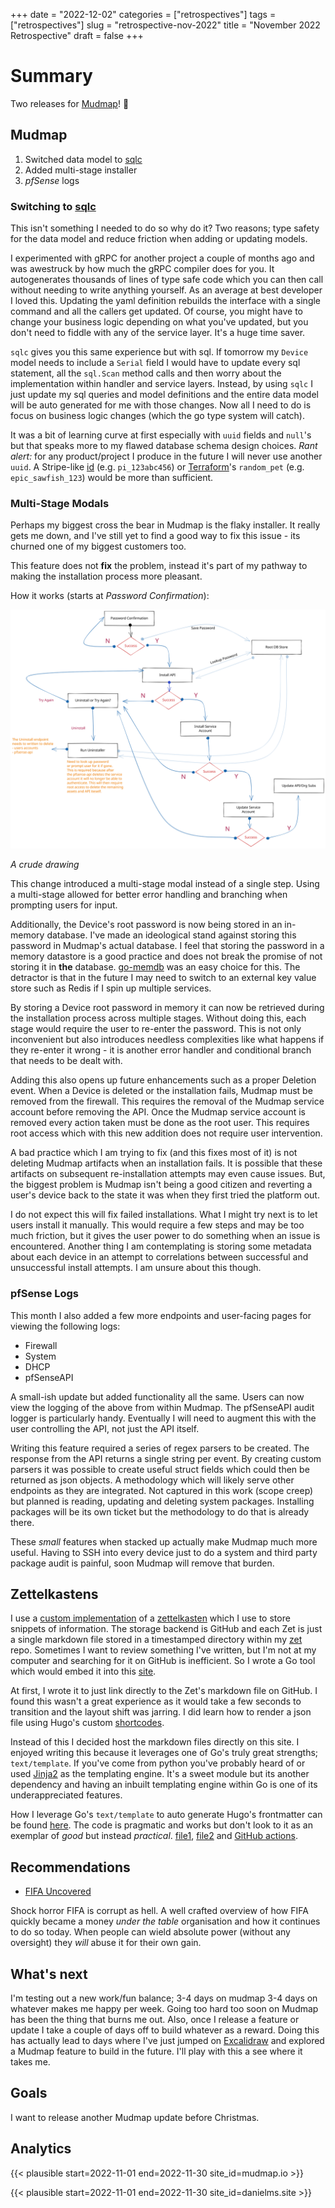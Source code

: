 +++
date = "2022-12-02"
categories = ["retrospectives"]
tags = ["retrospectives"]
slug = "retrospective-nov-2022"
title = "November 2022 Retrospective"
draft = false
+++

# Summary 

Two releases for [Mudmap]! :tada:

## Mudmap

1. Switched data model to [sqlc](https://sqlc.dev)
2. Added multi-stage installer
3. *pfSense* logs

### Switching to [sqlc]

This isn't something I needed to do so why do it? Two reasons; type safety for the data model
and reduce friction when adding or updating models.

I experimented with gRPC for another project a couple of months ago and was awestruck by how much
the gRPC compiler does for you. It autogenerates thousands of lines of type safe code which you can
then call without needing to write anything yourself. As an average at best developer I loved 
this. Updating the yaml definition rebuilds the interface with a single command and all the callers
get updated. Of course, you might have to change your business logic depending on what you've 
updated, but you don't need to fiddle with any of the service layer. It's a huge time saver.

`sqlc` gives you this same experience but with sql. If tomorrow my `Device` model needs to include a
`Serial` field I would have to update every sql statement, all the `sql.Scan` method 
calls and then worry about the implementation within handler and service layers. Instead, by 
using `sqlc` I just update my sql queries and model definitions and the entire data model will be 
auto generated for me with those changes. Now all I need to do is focus on business logic 
changes (which the go type system will catch).

It was a bit of learning curve at first especially with `uuid` fields and `null`'s but that
speaks more to my flawed database schema design choices. *Rant alert:* for any product/project 
I produce in the future I will never use another `uuid`. A Stripe-like [id][ss] (e.g. `pi_123abc456`) 
or [Terraform][rp]'s `random_pet` (e.g. `epic_sawfish_123`) would be more than sufficient.

### Multi-Stage Modals

Perhaps my biggest cross the bear in Mudmap is the flaky installer. It really gets me down, and I've
still yet to find a good way to fix this issue - its churned one of my biggest customers too.

This feature does not **fix** the problem, instead it's part of my pathway to making the installation
process more pleasant. 

How it works (starts at *Password Confirmation*): 

![](mm-modal.svg 'A crude picture of how the process works')

*A crude drawing*

This change introduced a multi-stage modal instead of a single step. Using a multi-stage allowed for
better error handling and branching when prompting users for input. 

Additionally, the Device's root password is now being stored in an in-memory database. I've made an
ideological stand against storing this password in Mudmap's actual database. I feel that storing the
password in a memory datastore is a good practice and does not break the promise of not storing it
in **the** database. [go-memdb](https://github.com/hashicorp/go-memdb) was an easy choice for this.
The detractor is that in the future I may need to switch to an external key value store such as Redis
if I spin up multiple services.

By storing a Device root password in memory it can now be retrieved during the installation process 
across multiple stages. Without doing this, each stage would require the user to re-enter the 
password. This is not only inconvenient but also introduces needless complexities like what happens
if they re-enter it wrong - it is another error handler and conditional branch that needs to be 
dealt with.

Adding this also opens up future enhancements such as a proper Deletion event. When a Device is 
deleted or the installation fails, Mudmap must be removed from the firewall. This requires the 
removal of the Mudmap service account before removing the API. Once the Mudmap service account is
removed every action taken must be done as the root user. This requires root access which with this
new addition does not require user intervention.

A bad practice which I am trying to fix (and this fixes most of it) is not deleting Mudmap artifacts
when an installation fails. It is possible that these artifacts on subsequent re-installation 
attempts may even cause issues. But, the biggest problem is Mudmap isn't being a good citizen and 
reverting a user's device back to the state it was when they first tried the platform out.

I do not expect this will fix failed installations. What I might try next is to let users 
install it manually. This would require a few steps and may be too much friction, but it gives 
the user power to do something when an issue is encountered. Another thing I am contemplating is 
storing some metadata about each device in an attempt to correlations between successful and 
unsuccessful install attempts. I am unsure about this though.

### pfSense Logs

This month I also added a few more endpoints and user-facing pages for 
viewing the following logs:

- Firewall
- System
- DHCP
- pfSenseAPI

A small-ish update but added functionality all the same. Users can now view the
logging of the above from within Mudmap. The pfSenseAPI audit logger is 
particularly handy. Eventually I will need to augment this with the user 
controlling the API, not just the API itself. 

Writing this feature required a series of regex parsers to be created. The 
response from the API returns a single string per event. By creating custom 
parsers it was possible to create useful struct fields which could then be 
returned as json objects. A methodology which will likely serve other 
endpoints as they are integrated. Not captured in this work (scope creep) but 
planned is reading, updating and deleting system packages. Installing 
packages will be its own ticket but the methodology to do that is already 
there.

These *small* features when stacked up actually make Mudmap much more 
useful. Having to SSH into every device just to do a system and third party 
package audit is painful, soon Mudmap will remove that burden.

## Zettelkastens

I use a [custom implementation][zet-cmd] of a [zettelkasten](https://en.wikipedia.org/wiki/Zettelkasten)
which I use to store snippets of information. The storage backend is GitHub and each Zet is
just a single markdown file stored in a timestamped directory within my [zet]
repo. Sometimes I want to review something I've
written, but I'm not at my computer and searching for it on GitHub is inefficient.
So I wrote a Go tool which would embed it into this [site](/zet).

At first, I wrote it to just link directly to the Zet's markdown file on GitHub.
I found this wasn't a great experience as it would take a few seconds to transition
and the layout shift was jarring. I did learn how to render a json file using
Hugo's custom [shortcodes].

Instead of this I decided host the markdown files directly on this site. I enjoyed
writing this because it leverages one of Go's truly great strengths; `text/template`.
If you've come from python you've probably heard of or used [Jinja2](https://jinja.palletsprojects.com/)
as the templating engine. It's a sweet module but its another dependency and having
an inbuilt templating engine within Go is one of its underappreciated features.

How I leverage Go's `text/template` to auto generate Hugo's frontmatter can be found [here][tp].
The code is pragmatic and works but don't look to it as an exemplar of *good* but instead
*practical*. [file1], [file2] and [GitHub actions].

## Recommendations

- [FIFA Uncovered](https://www.imdb.com/title/tt22872838/)

Shock horror FIFA is corrupt as hell. A well crafted overview of how FIFA quickly
became a money *under the table* organisation and how it continues to do so today.
When people can wield absolute power (without any oversight) they *will* abuse
it for their own gain.

## What's next

I'm testing out a new work/fun balance; 3-4 days on mudmap 3-4 days on whatever makes 
me happy per week. Going too hard too soon on Mudmap has been the thing that burns me out.
Also, once I release a feature or update I take a couple of days off to build whatever as a
reward. Doing this has actually lead to days where I've just jumped on [Excalidraw] and 
explored a Mudmap feature to build in the future. I'll play with this a see where it takes
me.

## Goals

I want to release another Mudmap update before Christmas.

## Analytics 

{{< plausible start=2022-11-01 end=2022-11-30 site_id=mudmap.io >}}

{{< plausible start=2022-11-01 end=2022-11-30 site_id=danielms.site >}}

[mudmap]: https://mudmap.io/?utm_campaign=retro-nov-22&utm_source=danielms&utm_medium=blog
[zet-cmd]: https://github.com/danielmichaels/zet-cmd/
[zet]: https://github.com/danielmichaels/zet/
[tp]: https://github.com/danielmichaels/danielms/blob/9b0d9d473196e47dc3d629b3552f77525d870839/create-zet-as-md.go#L166-L191
[shortcodes]: https://github.com/danielmichaels/danielms/blob/9b0d9d473196e47dc3d629b3552f77525d870839/layouts/shortcodes/render-zet.html
[file1]: https://github.com/danielmichaels/danielms/blob/master/fetch-zets.go
[file2]: https://github.com/danielmichaels/danielms/blob/master/create-zet-as-md.go
[github actions]: https://github.com/danielmichaels/danielms/blob/master/.github/workflows/zet-creator.yaml
[rp]: https://registry.terraform.io/providers/hashicorp/random/latest/docs/resources/pet
[ss]: https://gist.github.com/fnky/76f533366f75cf75802c8052b577e2a5
[sqlc]: https://github.com/kyleconroy/sqlc
[excalidraw]: https://excalidraw.com
